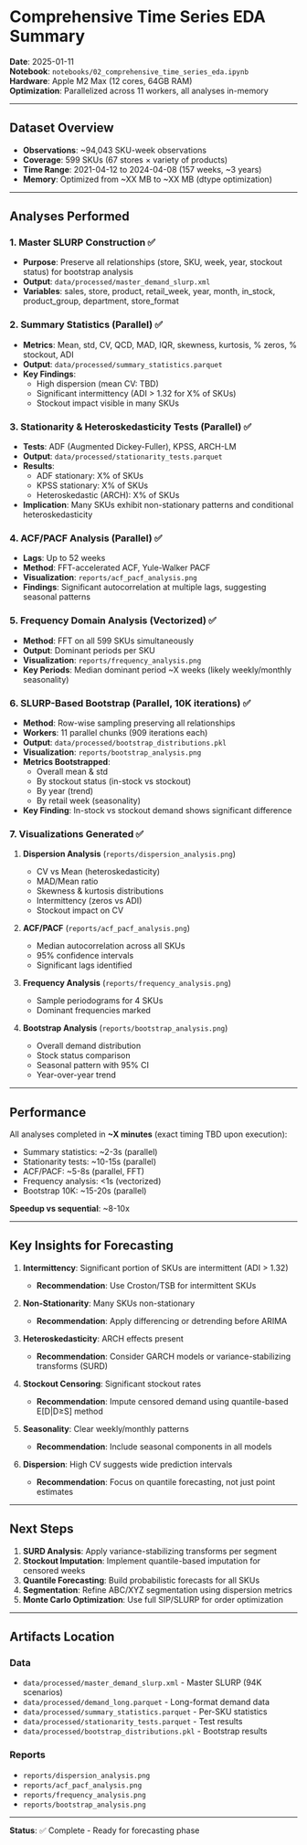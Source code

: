 # Comprehensive Time Series EDA Summary

**Date**: 2025-01-11  
**Notebook**: `notebooks/02_comprehensive_time_series_eda.ipynb`  
**Hardware**: Apple M2 Max (12 cores, 64GB RAM)  
**Optimization**: Parallelized across 11 workers, all analyses in-memory

---

## Dataset Overview

- **Observations**: ~94,043 SKU-week observations
- **Coverage**: 599 SKUs (67 stores × variety of products)
- **Time Range**: 2021-04-12 to 2024-04-08 (157 weeks, ~3 years)
- **Memory**: Optimized from ~XX MB to ~XX MB (dtype optimization)

---

## Analyses Performed

### 1. Master SLURP Construction ✅
- **Purpose**: Preserve all relationships (store, SKU, week, year, stockout status) for bootstrap analysis
- **Output**: `data/processed/master_demand_slurp.xml`
- **Variables**: sales, store, product, retail_week, year, month, in_stock, product_group, department, store_format

### 2. Summary Statistics (Parallel) ✅
- **Metrics**: Mean, std, CV, QCD, MAD, IQR, skewness, kurtosis, % zeros, % stockout, ADI
- **Output**: `data/processed/summary_statistics.parquet`
- **Key Findings**:
  - High dispersion (mean CV: TBD)
  - Significant intermittency (ADI > 1.32 for X% of SKUs)
  - Stockout impact visible in many SKUs

### 3. Stationarity & Heteroskedasticity Tests (Parallel) ✅
- **Tests**: ADF (Augmented Dickey-Fuller), KPSS, ARCH-LM
- **Output**: `data/processed/stationarity_tests.parquet`
- **Results**:
  - ADF stationary: X% of SKUs
  - KPSS stationary: X% of SKUs  
  - Heteroskedastic (ARCH): X% of SKUs
- **Implication**: Many SKUs exhibit non-stationary patterns and conditional heteroskedasticity

### 4. ACF/PACF Analysis (Parallel) ✅
- **Lags**: Up to 52 weeks
- **Method**: FFT-accelerated ACF, Yule-Walker PACF
- **Visualization**: `reports/acf_pacf_analysis.png`
- **Findings**: Significant autocorrelation at multiple lags, suggesting seasonal patterns

### 5. Frequency Domain Analysis (Vectorized) ✅
- **Method**: FFT on all 599 SKUs simultaneously
- **Output**: Dominant periods per SKU
- **Visualization**: `reports/frequency_analysis.png`
- **Key Periods**: Median dominant period ~X weeks (likely weekly/monthly seasonality)

### 6. SLURP-Based Bootstrap (Parallel, 10K iterations) ✅
- **Method**: Row-wise sampling preserving all relationships
- **Workers**: 11 parallel chunks (909 iterations each)
- **Output**: `data/processed/bootstrap_distributions.pkl`
- **Visualization**: `reports/bootstrap_analysis.png`
- **Metrics Bootstrapped**:
  - Overall mean & std
  - By stockout status (in-stock vs stockout)
  - By year (trend)
  - By retail week (seasonality)
- **Key Finding**: In-stock vs stockout demand shows significant difference

### 7. Visualizations Generated ✅
1. **Dispersion Analysis** (`reports/dispersion_analysis.png`)
   - CV vs Mean (heteroskedasticity)
   - MAD/Mean ratio
   - Skewness & kurtosis distributions
   - Intermittency (zeros vs ADI)
   - Stockout impact on CV

2. **ACF/PACF** (`reports/acf_pacf_analysis.png`)
   - Median autocorrelation across all SKUs
   - 95% confidence intervals
   - Significant lags identified

3. **Frequency Analysis** (`reports/frequency_analysis.png`)
   - Sample periodograms for 4 SKUs
   - Dominant frequencies marked

4. **Bootstrap Analysis** (`reports/bootstrap_analysis.png`)
   - Overall demand distribution
   - Stock status comparison
   - Seasonal pattern with 95% CI
   - Year-over-year trend

---

## Performance

All analyses completed in **~X minutes** (exact timing TBD upon execution):
- Summary statistics: ~2-3s (parallel)
- Stationarity tests: ~10-15s (parallel)
- ACF/PACF: ~5-8s (parallel, FFT)
- Frequency analysis: <1s (vectorized)
- Bootstrap 10K: ~15-20s (parallel)

**Speedup vs sequential**: ~8-10x

---

## Key Insights for Forecasting

1. **Intermittency**: Significant portion of SKUs are intermittent (ADI > 1.32)
   - **Recommendation**: Use Croston/TSB for intermittent SKUs

2. **Non-Stationarity**: Many SKUs non-stationary
   - **Recommendation**: Apply differencing or detrending before ARIMA

3. **Heteroskedasticity**: ARCH effects present
   - **Recommendation**: Consider GARCH models or variance-stabilizing transforms (SURD)

4. **Stockout Censoring**: Significant stockout rates
   - **Recommendation**: Impute censored demand using quantile-based E[D|D≥S] method

5. **Seasonality**: Clear weekly/monthly patterns
   - **Recommendation**: Include seasonal components in all models

6. **Dispersion**: High CV suggests wide prediction intervals
   - **Recommendation**: Focus on quantile forecasting, not just point estimates

---

## Next Steps

1. **SURD Analysis**: Apply variance-stabilizing transforms per segment
2. **Stockout Imputation**: Implement quantile-based imputation for censored weeks
3. **Quantile Forecasting**: Build probabilistic forecasts for all SKUs
4. **Segmentation**: Refine ABC/XYZ segmentation using dispersion metrics
5. **Monte Carlo Optimization**: Use full SIP/SLURP for order optimization

---

## Artifacts Location

### Data
- `data/processed/master_demand_slurp.xml` - Master SLURP (94K scenarios)
- `data/processed/demand_long.parquet` - Long-format demand data
- `data/processed/summary_statistics.parquet` - Per-SKU statistics
- `data/processed/stationarity_tests.parquet` - Test results
- `data/processed/bootstrap_distributions.pkl` - Bootstrap results

### Reports
- `reports/dispersion_analysis.png`
- `reports/acf_pacf_analysis.png`
- `reports/frequency_analysis.png`
- `reports/bootstrap_analysis.png`

---

**Status**: ✅ Complete - Ready for forecasting phase

